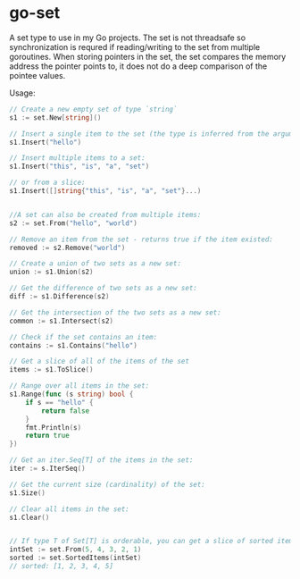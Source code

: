 # go-set
A set type to use in my Go projects. The set is not threadsafe so synchronization is requred if reading/writing to the set from multiple goroutines.
When storing pointers in the set, the set compares the memory address the pointer points to, it does not do a deep comparison of the pointee values.

Usage:
```go
// Create a new empty set of type `string`
s1 := set.New[string]()

// Insert a single item to the set (the type is inferred from the argument):
s1.Insert("hello")

// Insert multiple items to a set:
s1.Insert("this", "is", "a", "set")

// or from a slice:
s1.Insert([]string{"this", "is", "a", "set"}...)


//A set can also be created from multiple items:
s2 := set.From("hello", "world")

// Remove an item from the set - returns true if the item existed:
removed := s2.Remove("world")

// Create a union of two sets as a new set:
union := s1.Union(s2)

// Get the difference of two sets as a new set:
diff := s1.Difference(s2)

// Get the intersection of the two sets as a new set:
common := s1.Intersect(s2)

// Check if the set contains an item:
contains := s1.Contains("hello")

// Get a slice of all of the items of the set
items := s1.ToSlice()

// Range over all items in the set:
s1.Range(func (s string) bool {
    if s == "hello" {
        return false
    }
    fmt.Println(s)
    return true
})

// Get an iter.Seq[T] of the items in the set:
iter := s.IterSeq()

// Get the current size (cardinality) of the set:
s1.Size()

// Clear all items in the set:
s1.Clear()


// If type T of Set[T] is orderable, you can get a slice of sorted items from a set:
intSet := set.From(5, 4, 3, 2, 1)
sorted := set.SortedItems(intSet)
// sorted: [1, 2, 3, 4, 5]
```


